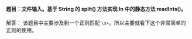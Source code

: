 #### 题目：文件输入。基于 String 的 split() 方法实现 In 中的静态方法 readInts()。

解答：
该题目中主要涉及到一个正则匹配 `\s+`。所以主要就看下这个非常简单的正则的使用。